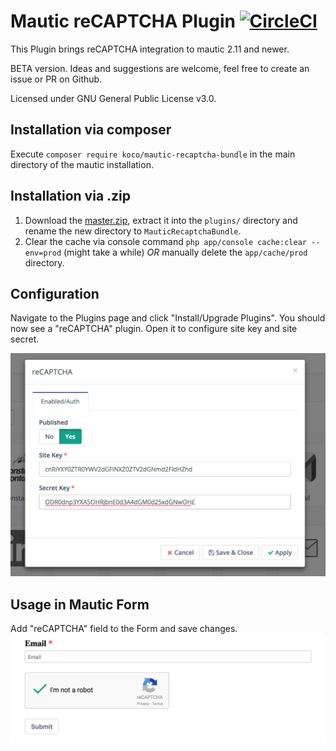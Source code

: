 # Mautic reCAPTCHA Plugin [![CircleCI](https://circleci.com/gh/KonstantinCodes/mautic-recaptcha.svg?style=svg)](https://circleci.com/gh/KonstantinCodes/mautic-recaptcha)
This Plugin brings reCAPTCHA integration to mautic 2.11 and newer.

BETA version. Ideas and suggestions are welcome, feel free to create an issue or PR on Github.

Licensed under GNU General Public License v3.0.

## Installation via composer
Execute `composer require koco/mautic-recaptcha-bundle` in the main directory of the mautic installation.

## Installation via .zip
1. Download the [master.zip](https://github.com/KonstantinCodes/mautic-recaptcha/archive/master.zip), extract it into the `plugins/` directory and rename the new directory to `MauticRecaptchaBundle`.
2. Clear the cache via console command `php app/console cache:clear --env=prod` (might take a while) *OR* manually delete the `app/cache/prod` directory.

## Configuration
Navigate to the Plugins page and click "Install/Upgrade Plugins". You should now see a "reCAPTCHA" plugin. Open it to configure site key and site secret.

![plugin config](/doc/config.png?raw=true "plugin config")

## Usage in Mautic Form
Add "reCAPTCHA" field to the Form and save changes.
![mautic form](/doc/form_preview.png?raw=true "Mautic Form with reCAPTCHA")

